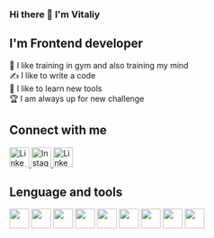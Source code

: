 ### Hi there 👋 I'm Vitaliy

## I'm Frontend developer
💪 I like training in gym and also training my mind<br>
✍ I like to write a code<br>
🌱 I like to learn new tools<br>
🏆 I am always up for new challenge

## Connect with me
  <a href="https://www.linkedin.com/jobs/" target="_blank">
    <img src="https://cdn4.iconfinder.com/data/icons/bubble-gradient-social-media-1/200/linkedin-512.png" width='35px'  alt='LinkedIn'><img>
  </a>
  <a href="https://www.linkedin.com/jobs/" target="_blank">
    <img src="https://cdn4.iconfinder.com/data/icons/bubble-gradient-social-media-1/200/instagram-512.png" width='35px' alt='Instagram'><img>
  </a>
  <a href="https://t.me/vitalikplatko" target="_blank">
    <img src="https://cdn4.iconfinder.com/data/icons/bubble-gradient-social-media-1/200/telegramm-512.png" width='35px' alt='LinkedIn'><img>
  </a>


## Lenguage and tools

<img src="https://cdn1.iconfinder.com/data/icons/logotypes/32/badge-html-5-512.png" width="35px"></img>
<img src="https://cdn1.iconfinder.com/data/icons/logotypes/32/badge-css-3-512.png" width="35px"></img>
<img src="https://cdn4.iconfinder.com/data/icons/logos-and-brands/512/187_Js_logo_logos-512.png" width="35px"></img>
<img src="https://cdn4.iconfinder.com/data/icons/logos-and-brands/512/288_Sass_logo-512.png" width="35px"></img>
<img src="https://icons.veryicon.com/png/o/business/vscode-program-item-icon/typescript-def.png" width="35px"></img>
<img src="https://cdn0.iconfinder.com/data/icons/logos-brands-in-colors/128/react_color-512.png" width="35px"></img>
<img src="https://www.google.com/url?sa=i&url=https%3A%2F%2Fwww.svgrepo.com%2Fsvg%2F303557%2Fredux-logo&psig=AOvVaw3ENyqUrOX8ilJeqFACO8TT&ust=1692898485855000&source=images&cd=vfe&opi=89978449&ved=0CBAQjRxqFwoTCMDU2bio84ADFQAAAAAdAAAAABAE" width="35px"></img>
<img src="https://cdn4.iconfinder.com/data/icons/logos-brands-in-colors/3000/figma-logo-512.png" width="35px"></img>
<img src="https://cdn2.iconfinder.com/data/icons/social-icons-33/128/Github-512.png" width="35px"></img>
